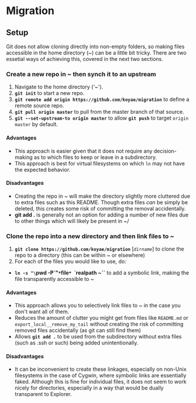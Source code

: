 # Migration

## Setup

Git does not allow cloning directly into non-empty folders, so making files accessible in the home directory (~) can be a little bit tricky. There are two essetial ways of achieving this, covered in the next two sections.

### Create a new repo in ~ then synch it to an upstream

1. Navigate to the home directory ('~').
2. **`git init`** to start a new repo.
3. **`git remote add origin https://github.com/koyae/migration`** to define a remote source repo. 
4. **`git pull origin master`** to pull from the master branch of that source.
5. **`git --set-upstream-to origin master`** to allow **`git push`** to target `origin master` by default.

#### Advantages

* This approach is easier given that it does not require any decision-making as to which files to keep or leave in a subdirectory.
* This approach is best for virtual filesystems on which `ln` may not have the expected behavior.

#### Disadvantages

* Creating the repo in ~ will make the directory slightly more cluttered due to extra files such as this README. Though extra files *can* be simply be deleted, this creates some risk of committing the removal accidentally.
* **git add .** is generally not an option for adding a number of new files due to other things which will likely be present in ~/
 
### Clone the repo into a new directory and then link files to ~

1. **`git clone https://github.com/koyae/migration`** [*`dirname`*] to clone the repo to a directory (this can be within ~ or elsewhere)
2. For each of the files you would like to use, do:
  * **`ln -s "\`pwd -P\`"`*`file`* `\`realpath ~\``** to add a symbolic link, making the file transparently accessible to ~

#### Advantages

* This approach allows you to selectively link files to ~ in the case you don't want all of them. 
* Reduces the amount of clutter you might get from files like `README.md` or `export_local__remove_my_tail` without creating the risk of committing removed files accidentally (as git can still find them)
* Allows **`git add .`** to be used from the subdirectory without extra files (such as .ssh or such) being added unintentionally.

#### Disadvantages

* It can be inconvenient to create these linkages, especially on non-Unix filesystems in the case of Cygwin, where symbolic links are essentially faked. Although this is fine for individual files, it does not seem to work nicely for directories, especially in a way that would be dually transparent to Explorer.
